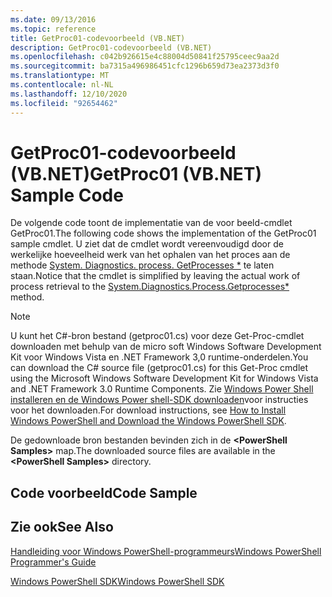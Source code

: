 ```yaml
---
ms.date: 09/13/2016
ms.topic: reference
title: GetProc01-codevoorbeeld (VB.NET)
description: GetProc01-codevoorbeeld (VB.NET)
ms.openlocfilehash: c042b926615e4c88004d50841f25795ceec9aa2d
ms.sourcegitcommit: ba7315a496986451cfc1296b659d73ea2373d3f0
ms.translationtype: MT
ms.contentlocale: nl-NL
ms.lasthandoff: 12/10/2020
ms.locfileid: "92654462"
---
```

# <a name="getproc01-vbnet-sample-code"></a><span data-ttu-id="ac48a-103">GetProc01-codevoorbeeld (VB.NET)</span><span class="sxs-lookup"><span data-stu-id="ac48a-103">GetProc01 (VB.NET) Sample Code</span></span>

<span data-ttu-id="ac48a-104">De volgende code toont de implementatie van de voor beeld-cmdlet GetProc01.</span><span class="sxs-lookup"><span data-stu-id="ac48a-104">The following code shows the implementation of the GetProc01 sample cmdlet.</span></span> <span data-ttu-id="ac48a-105">U ziet dat de cmdlet wordt vereenvoudigd door de werkelijke hoeveelheid werk van het ophalen van het proces aan de methode [System. Diagnostics. process. GetProcesses \*](/dotnet/api/System.Diagnostics.Process.GetProcesses) te laten staan.</span><span class="sxs-lookup"><span data-stu-id="ac48a-105">Notice that the cmdlet is simplified by leaving the actual work of process retrieval to the [System.Diagnostics.Process.Getprocesses\*](/dotnet/api/System.Diagnostics.Process.GetProcesses) method.</span></span>

> [!NOTE]
> <span data-ttu-id="ac48a-106">U kunt het C#-bron bestand (getproc01.cs) voor deze Get-Proc-cmdlet downloaden met behulp van de micro soft Windows Software Development Kit voor Windows Vista en .NET Framework 3,0 runtime-onderdelen.</span><span class="sxs-lookup"><span data-stu-id="ac48a-106">You can download the C# source file (getproc01.cs) for this Get-Proc cmdlet using the Microsoft Windows Software Development Kit for Windows Vista and .NET Framework 3.0 Runtime Components.</span></span> <span data-ttu-id="ac48a-107">Zie [Windows Power Shell installeren en de Windows Power shell-SDK downloaden](/powershell/scripting/developer/installing-the-windows-powershell-sdk)voor instructies voor het downloaden.</span><span class="sxs-lookup"><span data-stu-id="ac48a-107">For download instructions, see [How to Install Windows PowerShell and Download the Windows PowerShell SDK](/powershell/scripting/developer/installing-the-windows-powershell-sdk).</span></span>
>
> <span data-ttu-id="ac48a-108">De gedownloade bron bestanden bevinden zich in de **\<PowerShell Samples>** map.</span><span class="sxs-lookup"><span data-stu-id="ac48a-108">The downloaded source files are available in the **\<PowerShell Samples>** directory.</span></span>

## <a name="code-sample"></a><span data-ttu-id="ac48a-109">Code voorbeeld</span><span class="sxs-lookup"><span data-stu-id="ac48a-109">Code Sample</span></span>

<!-- TODO!!!: review snippet reference  [!CODE [msh_samplesgetproc01#getproc01vball](msh_samplesgetproc01#getproc01vball)]  -->

## <a name="see-also"></a><span data-ttu-id="ac48a-110">Zie ook</span><span class="sxs-lookup"><span data-stu-id="ac48a-110">See Also</span></span>

[<span data-ttu-id="ac48a-111">Handleiding voor Windows PowerShell-programmeurs</span><span class="sxs-lookup"><span data-stu-id="ac48a-111">Windows PowerShell Programmer's Guide</span></span>](./windows-powershell-programmer-s-guide.md)

[<span data-ttu-id="ac48a-112">Windows PowerShell SDK</span><span class="sxs-lookup"><span data-stu-id="ac48a-112">Windows PowerShell SDK</span></span>](../windows-powershell-reference.md)
